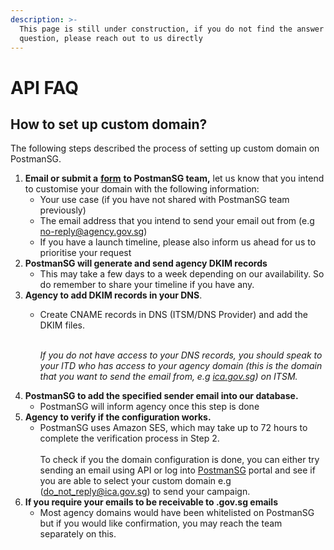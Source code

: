 ```yaml
---
description: >-
  This page is still under construction, if you do not find the answer to your
  question, please reach out to us directly
---
```


# API FAQ

## How to set up custom domain?

The following steps described the process of setting up custom domain on PostmanSG.

1. **Email or submit a** [**form**](https://go.gov.sg/postman-contact-us) **to PostmanSG team,** let us know that you intend to customise your domain with the following information:
   * Your use case (if you have not shared with PostmanSG team previously)
   * The email address that you intend to send your email out from (e.g no-reply@agency.gov.sg)
   * If you have a launch timeline, please also inform us ahead for us to prioritise your request
2. **PostmanSG will generate and send agency DKIM records**&#x20;
   * This may take a few days to a week depending on our availability. So do remember to share your timeline if you have any.&#x20;
3. **Agency to add DKIM records in your DNS**.
   *   Create CNAME records in DNS (ITSM/DNS Provider) and add the DKIM files.

       \
       _If you do not have access to your DNS records, you should speak to your ITD who has access to your agency domain (this is the domain that you want to send the email from, e.g_ [_ica.gov.sg_](http://ica.gov.sg)_) on ITSM._
4. **PostmanSG to add the specified sender email into our database.**
   * PostmanSG will inform agency once this step is done
5. **Agency to verify if the configuration works.**
   * PostmanSG uses Amazon SES, which may take up to 72 hours to complete the verification process in Step 2.\
     \
     To check if you the domain configuration is done, you can either try sending an email using API or log into [PostmanSG](http://postman.gov.sg/) portal and see if you are able to select your custom domain e.g ([do\_not\_reply@ica.gov.sg](mailto:do\_not\_reply@ica.gov.sg)) to send your campaign.
6. **If you require your emails to be receivable to .gov.sg emails**
   * Most agency domains would have been whitelisted on PostmanSG but if you would like confirmation, you may reach the team separately on this.
